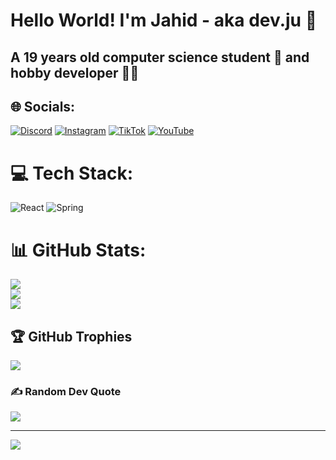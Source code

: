 # Hello World! I'm Jahid - aka dev.ju <span class="wave">👋</span>
## A 19 years old computer science student 🧑 and hobby developer 👨‍💻 

## 🌐 Socials:
[![Discord](https://img.shields.io/badge/Discord-%237289DA.svg?logo=discord&logoColor=white)](https://discord.gg/urvsvPqQ3T) [![Instagram](https://img.shields.io/badge/Instagram-%23E4405F.svg?logo=Instagram&logoColor=white)](https://instagram.com/jxhid_uddin) [![TikTok](https://img.shields.io/badge/TikTok-%23000000.svg?logo=TikTok&logoColor=white)](https://www.tiktok.com/@jahiduddin672) [![YouTube](https://img.shields.io/badge/YouTube-%23FF0000.svg?logo=YouTube&logoColor=white)](https://www.youtube.com/channel/UC4Gtwz_Jh8ytjFWMGmbcMIA) 

# 💻 Tech Stack:
![React](https://img.shields.io/badge/react-%2320232a.svg?style=for-the-badge&logo=react&logoColor=%2361DAFB) ![Spring](https://img.shields.io/badge/spring-%236DB33F.svg?style=for-the-badge&logo=spring&logoColor=white)

# 📊 GitHub Stats:
![](https://github-readme-stats.vercel.app/api?username=jahidxuddin&theme=dark&hide_border=false&include_all_commits=true&count_private=true)<br/>
![](https://github-readme-streak-stats.herokuapp.com/?user=jahidxuddin&theme=dark&hide_border=false)<br/>
![](https://github-readme-stats.vercel.app/api/top-langs/?username=jahidxuddin&theme=dark&hide_border=false&include_all_commits=true&count_private=true&layout=compact)

## 🏆 GitHub Trophies
![](https://github-profile-trophy.vercel.app/?username=jahidxuddin&theme=onedark&no-frame=true&no-bg=true&margin-w=4)

### ✍️ Random Dev Quote
![](https://quotes-github-readme.vercel.app/api?type=horizontal&theme=dark)

---
[![](https://visitcount.itsvg.in/api?id=jahidxuddin&icon=2&color=3)](https://visitcount.itsvg.in)

<!-- Proudly created with GPRM ( https://gprm.itsvg.in ) -->
